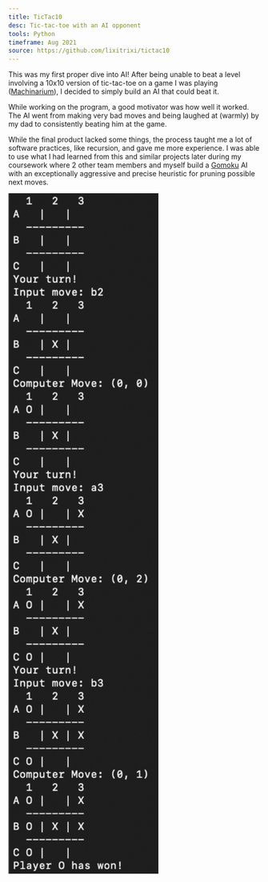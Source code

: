 ```yaml
---
title: TicTac10
desc: Tic-tac-toe with an AI opponent
tools: Python
timeframe: Aug 2021
source: https://github.com/lixitrixi/tictac10
---
```

This was my first proper dive into AI! After being unable to beat a level involving a 10x10 version of tic-tac-toe on a game I was playing ([Machinarium](https://amanita-design.net/games/machinarium.html)), I decided to simply build an AI that could beat it.

While working on the program, a good motivator was how well it worked. The AI went from making very bad moves and being laughed at (warmly) by my dad to consistently beating him at the game.

While the final product lacked some things, the process taught me a lot of software practices, like recursion, and gave me more experience. I was able to use what I had learned from this and similar projects later during my coursework where 2 other team members and myself build a [Gomoku](https://en.wikipedia.org/wiki/Gomoku) AI with an exceptionally aggressive and precise heuristic for pruning possible next moves.

<img src="/assets/img/tictac10.png" width="300px">
